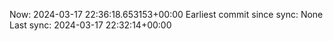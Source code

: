 Now: 2024-03-17 22:36:18.653153+00:00 Earliest commit since sync: None Last sync: 2024-03-17 22:32:14+00:00
